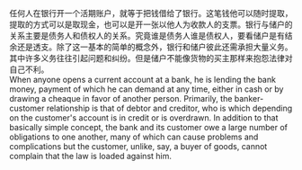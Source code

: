 任何人在银行开一个活期账户，就等于把钱借给了银行。这笔钱他可以随时提取，提取的方式可以是取现金，也可以是开一张以他人为收款人的支票。银行与储户的关系主要是债务人和债权人的关系。究竟谁是债务人谁是债权人，要看储户是有结余还是透支。除了这一基本的简单的概念外，银行和储户彼此还需承担大量义务。其中许多义务往往引起问题和纠纷。但是储户不能像货物的买主那样来抱怨法律对自己不利。  
When anyone opens a current account at a bank, he is lending the bank money, payment of which he can demand at any time, either in cash or by drawing a cheaque in favor of another person. Primarily, the banker-customer relationship is that of debtor and creditor, who is which depending on the customer's account is in credit or is overdrawn. In addition to that basically simple concept, the bank and its customer owe a large number of obligations to one another, many of which can cause problems and complications but the customer, unlike, say, a buyer of goods, cannot complain that the law is loaded against him.